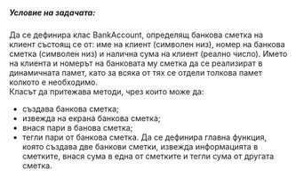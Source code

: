 ##### Условие на задачата:
Да се дефинира клас BankAccount, определящ банкова сметка на клиент състоящ се от: име на клиент (символен низ), номер на банкова сметка (символен низ) и налична сума на клиент (реално число). Името на клиента и номерът на банковата му сметка да се реализират в динамичната памет, като за всяка от тях се отдели толкова памет колкото е необходимо. <br /> Класът да притежава методи, чрез които може да:
- създава банкова сметка;
- извежда на екрана банкова сметка;
- внася пари в банова сметка;
- тегли пари от банкова сметка.
Да се дефинира главна функция, която създава две банкови сметки, извежда информацията в сметките, внася сума в една от сметките и тегли сума от другата сметка.
